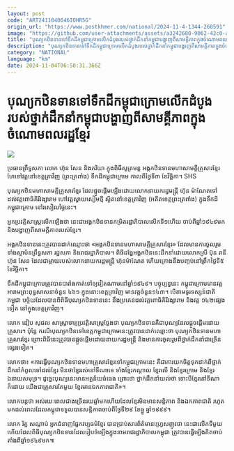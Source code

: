 ```yaml
---
layout: post
code: "ART2411040646IOHR5G"
origin_url: "https://www.postkhmer.com/national/2024-11-4-1344-260591"
image: "https://github.com/user-attachments/assets/a3242680-9062-42c0-a478-c526fd68bbd3"
title: "បុណ្យ​កឋិនទាន​ទៅ​ទឹកដី​កម្ពុជា​ក្រោម​លើក​ដំបូង​របស់​ថ្នាក់​ដឹកនាំ​កម្ពុជា​បង្ហាញ​ពី​សាមគ្គីភាព​ក្នុង​ចំណោម​ពលរដ្ឋ​ខ្មែរ"
description: "​​បុណ្យ​កឋិនទាន​ទៅ​ទឹកដី​កម្ពុជា​ក្រោម​លើក​ដំបូង​របស់​ថ្នាក់​ដឹកនាំ​កម្ពុជា​បង្ហាញ​ពី​សាមគ្គីភាព​ក្នុង​ចំណោម​ពលរដ្ឋ​ខ្មែរ​"
category: "NATIONAL"
language: "km"
date: 2024-11-04T06:50:31.366Z
---
```


# បុណ្យ​កឋិនទាន​ទៅ​ទឹកដី​កម្ពុជា​ក្រោម​លើក​ដំបូង​របស់​ថ្នាក់​ដឹកនាំ​កម្ពុជា​បង្ហាញ​ពី​សាមគ្គីភាព​ក្នុង​ចំណោម​ពលរដ្ឋ​ខ្មែរ

![](https://github.com/user-attachments/assets/b14bc5ea-604f-4c5b-b415-e6122c3b213d)

ប្រធាន​ព្រឹទ្ធសភា លោក ហ៊ុន សែន និង​ភរិយា ក្នុង​ពិធី​សូត្រមន្ត អង្គកឋិនទាន​មហា​សាមគ្គី​គ្រួសារ​ខ្មែរ ហែ​ទៅ​វត្ត​នៅ​ខេត្ត​ត្រាវិញ (ព្រះត្រពាំង) ទឹកដី​កម្ពុជា​ក្រោម កាល​ពី​ថ្ងៃ​ទី៣ ខែ​វិច្ឆិកា។ SHS

បុណ្យ​​កឋិន​មហាសាមគ្គី​គ្រួសារ​ខ្មែរ ដែល​ផ្ដួច​ផ្ដើម​ឡើង​​ដោយ​លោក​នាយក​រដ្ឋមន្ត្រី ហ៊ុន ម៉ាណែត ​ទៅ​ដល់​វត្តពោធិគិរីវង្សារាម ហៅ​វត្តស្វាយសៀម​ថ្មី ស្ថិត​នៅ​ខេត្ត​ត្រាវិញ (អតីត​ខេត្ត​ព្រះ​ត្រពាំង) ក្នុង​ទឹកដី​កម្ពុជា​ក្រោម​ នៅ​រសៀល​ថ្ងៃ​នេះ។

អ្នក​ប្រវត្តិសាស្ត្រ​លើក​ឡើង​ថា នេះ​ជា​អង្គ​កឋិនទាន​កម្រិត​រដ្ឋាភិបាល​លើក​ទី១​ហើយ ចាប់​ពី​ឆ្នាំ​១៩៤៩​មក និង​បង្ហាញ​ពី​សាមគ្គីភាព​របស់​ខ្មែរ។

អង្គ​កឋិនទាន​នេះ​ត្រូវ​បាន​ដាក់​ឈ្មោះ​ថា «អង្គ​កឋិនទាន​មហា​សាមគ្គី​គ្រួសារ​ខ្មែរ» ដែល​មាន​ការ​ចូល​រួម​ទាំង​ស្ថាប័ន​ព្រឹទ្ធសភា​ រដ្ឋសភា ​និង​រាជ​រដ្ឋា​ភិបាល។ ពិធី​ដង្ហែ​អង្គកឋិន​​នេះ​ដឹក​នាំ​ដោយ​លោកស្រី ប៊ុន រានី ហ៊ុន សែន ដែល​ជា​ម្ដាយ​របស់​លោក​នាយក​រដ្ឋមន្ត្រី ហ៊ុន​ ម៉ាណែត ហើយ​គ្រោង​នឹង​បញ្ចប់​នៅ​​ព្រឹក​ថ្ងៃ​ទី៥ ខែ​វិច្ឆិកា។

ទឹកដី​កម្ពុជា​ក្រោម​ត្រូវ​បាន​បារាំង​កាត់​ទៅ​ឲ្យ​វៀតណាម​នៅ​ឆ្នាំ​១៩៤៩។ បច្ចុប្បន្ន​នេះ កម្ពុជា​ក្រោម​មាន​វត្ត​អា​រាម​​ព្រះ​ពុទ្ធ​សាសនា​​ចំនួន ៤៦១​ ក្នុង​នោះ​ខេត្តត្រាវិញ ​មាន​វត្ត​ចំនួន​១៤៣។ បើ​តាម​ទូរទស្សន៍​ជាតិ​កម្ពុជា បច្ច័យ​ដែល​បាន​​ពី​ពិធី​បុណ្យ​កឋិនទាន​នេះ នឹង​ប្រគេន​ដល់​វត្តពោធិគិរីវង្សារាម និង​វត្ត ១៤២​ផ្សេង​ទៀត នៅ​ក្នុង​ខេត្ត​ត្រាវិញ។

លោក​ ដៀប សុផល សាស្ត្រាចារ្យ​ប្រវត្តិសាស្ត្រ​ថ្លែង​ថា បុណ្យ​កឋិន​ទាន​គឺ​ជា​បុណ្យ​ដែល​ផ្ដួច​ផ្ដើម​ដោយ​គ្រួសារ។ ប៉ុន្តែ ករណី​បុណ្យ​កឋិន​ទៅ​ខេត្ត​កម្ពុជា​ក្រោម​នេះ​ ត្រូវ​បាន​ដាក់​ឈ្មោះ​ថា បុណ្យកឋិនទាន​មហា​គ្រួសារ​ខ្មែរ ព្រោះ​ពិធី​នេះ​ត្រូវ​បាន​ផ្ដួច​ផ្ដើម​ដោយ​នាយក​រដ្ឋមន្ត្រី និង​មាន​ការ​​ចូលរួម​ពី​ថ្នាក់​ដឹកនាំ​ជា​ច្រើន​ផ្សេង​ទៀត។

លោក​ថា៖ «ការ​ធ្វើ​បុណ្យ​កឋិនទាន​មហា​គ្រួសារ​ខ្មែរ​ទៅ​កម្ពុជ​ក្រោម​នេះ គឺជា​ការ​យក​ចិត្ត​ទុកដាក់​ពី​ថ្នាក់​ដឹកនាំ​កំពូល​ទៅ​ដល់​ខ្មែរ​ មិន​ថា​ខ្មែរ​រស់​នៅ​ទីណា​ទេ ទាំង​ខ្មែរ​កណ្ដាល ខ្មែរ​លើ និង​ខ្មែរ​ក្រោម និង​ខ្មែរ​ឯនាយ​សមុទ្រ។ ដូច្នេះ​បុណ្យ​នេះ​មាន​អត្ថន័យ​ធំធេង ព្រោះ​ថា ថ្នាក់​ដឹកនាំ​យល់​ថា ទោះបី​ខ្មែរ​នៅ​ទីណា​ក៏ដោយ យើង​ជា​គ្រួសារ​តែ​មួយ ខ្មែរ​មាន​ឯកភាព​ជាតិ»។

លោក​បន្ត​ថា អស់​រយៈ​ពេល​ជាង​ច្រើន​រយ​ឆ្នាំ​មក​ហើយ​ដែល​ខ្មែរ​មិន​មាន​សន្តិភាព និង​​ឯកភាព​ជាតិ រហូត​មក​ដល់​ពេល​ដែល​កម្ពុជា​ទទួល​បាន​សន្តិភាព​ចាប់​ពី​ថ្ងៃ​ទី២៩ ខែ​ធ្នូ ឆ្នាំ​១៩៩៩។

លោក រ័ត្ន សណ្ដាប់ អ្នក​ជំនាញ​ផ្នែក​វប្បធម៌​ខ្មែរ បាន​ប្រាប់​សារព័ត៌មាន​ហ្វ្រេសញូវ​ថា នេះ​ជា​លើក​ទី​មួយ​ហើយ​ដែល​ពិធីបុណ្យ​កឋិនទាន​ដែល​រៀបចំ​ទ្បើង​ក្នុង​នាម​រាជរដ្ឋាភិបាល​កម្ពុជា ត្រូវ​បាន​ធ្វើ​ឡើង​គិត​ចាប់​តាំង​ពី​ឆ្នាំ​១៩៤៩​មក៕